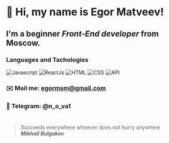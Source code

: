 #  👋 Hi, my name is **Egor Matveev**!
## I'm a beginner *Front-End developer* from Moscow.
### Languages and Tachologies
![Javascript](https://img.shields.io/badge/-JavaScript-%23090909?style=for-the-badge&logo=Javascript)
![ReactJs](https://img.shields.io/badge/-ReactJs-%23090909?style=for-the-badge&logo=React)
![HTML](https://img.shields.io/badge/-HTML-%23090909?style=for-the-badge&logo=html5)
![CSS](https://img.shields.io/badge/-CSS-%23090909?style=for-the-badge&logo=css3)
![API](https://img.shields.io/badge/-REST&#032;API-%23090909?style=for-the-badge)
### ✉️  Mail me: egormsm@gmail.com
### 🌌  Telegram: @n_o_va1
#
>Succeeds everywhere whoever does not hurry anywhere <br/>
> ***Mikhail Bulgakov***
